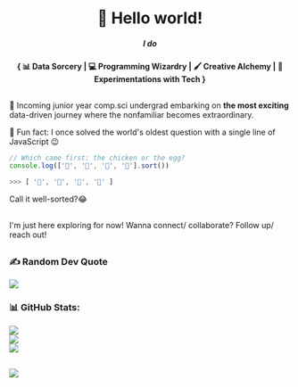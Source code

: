 <h1 align="center">👋 Hello world! </h1>
<h5 align="center"> I do </h5>
<h4 align="center">{  📊 Data Sorcery   | 💻 Programming Wizardry  | 🖌️ Creative Alchemy  | 🧪 Experimentations with Tech } </h4>

## 
🧠 Incoming junior year comp.sci undergrad embarking on **the most exciting** data-driven journey where the nonfamiliar becomes extraordinary. <br>

👀 Fun fact: I once solved the world's oldest question with a single line of JavaScript 😉 
<!-- wi*quL3fcV -->

```javascript
// Which came first: the chicken or the egg?
console.log(['🥚', '🐣', '🐥', '🐔'].sort())

>>> [ '🐔', '🐣', '🐥', '🥚' ]
```

Call it well-sorted?😂

## 



I'm just here exploring for now! Wanna connect/ collaborate? Follow up/ reach out!


## 

### ✍️ Random Dev Quote
![](https://quotes-github-readme.vercel.app/api?type=horizontal&theme=radical)
 
### 📊 GitHub Stats:
![](https://github-readme-stats.vercel.app/api?username=PriyankaAnantha&theme=radical&hide_border=false&include_all_commits=false&count_private=false)<br/>
![](https://github-readme-streak-stats.herokuapp.com/?user=PriyankaAnantha&theme=radical&hide_border=false)<br/>
![](https://github-readme-stats.vercel.app/api/top-langs/?username=PriyankaAnantha&theme=radical&hide_border=false&include_all_commits=false&count_private=false&layout=compact)

## 

[![](https://visitcount.itsvg.in/api?id=PriyankaAnantha&icon=0&color=0)](https://visitcount.itsvg.in)
 

  

